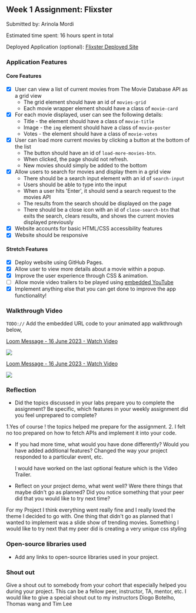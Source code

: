 ## Week 1 Assignment: Flixster

Submitted by: Arinola Mordi

Estimated time spent: 16 hours spent in total

Deployed Application (optional): [Flixster Deployed Site](https://arinolamordi.github.io/site-week1-project1-flixster-starter/)

### Application Features

#### Core Features

- [X] User can view a list of current movies from The Movie Database API as a grid view
  - The grid element should have an id of `movies-grid`
  - Each movie wrapper element should have a class of `movie-card`
- [X] For each movie displayed, user can see the following details:
  - Title - the element should have a class of `movie-title`
  - Image - the `img` element should have a class of `movie-poster`
  - Votes - the element should have a class of `movie-votes`
- [X] User can load more current movies by clicking a button at the bottom of the list
  - The button should have an id of `load-more-movies-btn`.
  - When clicked, the page should not refresh.
  - New movies should simply be added to the bottom
- [X] Allow users to search for movies and display them in a grid view
  - There should be a search input element with an id of `search-input`
  - Users should be able to type into the input
  - When a user hits 'Enter', it should send a search request to the movies API
  - The results from the search should be displayed on the page
  - There should be a close icon with an id of `close-search-btn` that exits the search, clears results, and shows the current movies displayed previously
- [X] Website accounts for basic HTML/CSS accessibility features
- [X] Website should be responsive

#### Stretch Features

- [X] Deploy website using GitHub Pages.
- [X] Allow user to view more details about a movie within a popup.
- [X] Improve the user experience through CSS & animation.
- [ ] Allow movie video trailers to be played using [embedded YouTube](https://support.google.com/youtube/answer/171780?hl=en)
- [X] Implement anything else that you can get done to improve the app functionality!

### Walkthrough Video

`TODO://` Add the embedded URL code to your animated app walkthrough below, <a href="https://www.loom.com/share/34ff7d1b7d984bccacd3fbca767e5ee0">
    <p>Loom Message - 16 June 2023 - Watch Video</p>
    <img style="max-width:300px;" src="https://cdn.loom.com/sessions/thumbnails/34ff7d1b7d984bccacd3fbca767e5ee0-with-play.gif">
  </a>

<a href="https://www.loom.com/share/34ff7d1b7d984bccacd3fbca767e5ee0">
    <p>Loom Message - 16 June 2023 - Watch Video</p>
    <img style="max-width:300px;" src="https://cdn.loom.com/sessions/thumbnails/34ff7d1b7d984bccacd3fbca767e5ee0-with-play.gif">
  </a>

### Reflection

- Did the topics discussed in your labs prepare you to complete the assignment? Be specific, which features in your weekly assignment did you feel unprepared to complete?

1.Yes of course ! the topics helped me prepare for the assignment. 
2. I felt no too prepared on how to fetch APIs and implement it into your code. 

- If you had more time, what would you have done differently? Would you have added additional features? Changed the way your project responded to a particular event, etc.
   
   I would have worked on the last optional feature which is the Video Trailer.

- Reflect on your project demo, what went well? Were there things that maybe didn't go as planned? Did you notice something that your peer did that you would like to try next time?

For my Project I think everything went really fine and I really loved the theme I decided to go with. One thing that didn't go as planned that I wanted to implement was a slide show of trending movies. Something I would like to try next that my peer did is creating a very unique css styling 

### Open-source libraries used

- Add any links to open-source libraries used in your project.

### Shout out

Give a shout out to somebody from your cohort that especially helped you during your project. This can be a fellow peer, instructor, TA, mentor, etc. 
I would like to give a special shout out to my instructors Diogo Botelho, Thomas wang and Tim Lee
